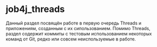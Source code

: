 # job4j_threads

 Данный раздел посвящён работе в первую очередь Threads и приложениям, созданным с их сипользованием. Помимо Threads, 
 раздел содержит коммиты с тестовым использованием некоторых команд от Git, редко или совсем неиспользуемые в работе.
